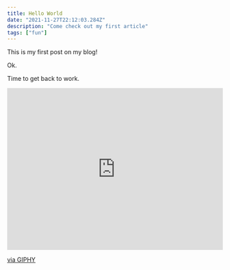 ```yaml
---
title: Hello World
date: "2021-11-27T22:12:03.284Z"
description: "Come check out my first article"
tags: ["fun"]
---
```


This is my first post on my blog!

Ok.

Time to get back to work.

<div style="width:100%;height:0;padding-bottom:75%;position:relative;"><iframe src="https://giphy.com/embed/LHZyixOnHwDDy" width="100%" height="100%" style="position:absolute" frameBorder="0" class="giphy-embed" allowFullScreen></iframe></div><p><a href="https://giphy.com/gifs/computer-working-cat-LHZyixOnHwDDy">via GIPHY</a></p>
